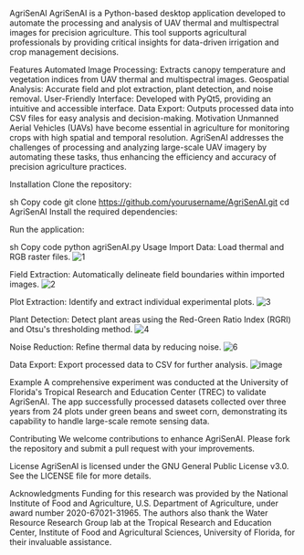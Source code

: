 AgriSenAI
AgriSenAI is a Python-based desktop application developed to automate the processing and analysis of UAV thermal and multispectral images for precision agriculture. This tool supports agricultural professionals by providing critical insights for data-driven irrigation and crop management decisions.

Features
Automated Image Processing: Extracts canopy temperature and vegetation indices from UAV thermal and multispectral images.
Geospatial Analysis: Accurate field and plot extraction, plant detection, and noise removal.
User-Friendly Interface: Developed with PyQt5, providing an intuitive and accessible interface.
Data Export: Outputs processed data into CSV files for easy analysis and decision-making.
Motivation
Unmanned Aerial Vehicles (UAVs) have become essential in agriculture for monitoring crops with high spatial and temporal resolution. AgriSenAI addresses the challenges of processing and analyzing large-scale UAV imagery by automating these tasks, thus enhancing the efficiency and accuracy of precision agriculture practices.

Installation
Clone the repository:

sh
Copy code
git clone https://github.com/yourusername/AgriSenAI.git
cd AgriSenAI
Install the required dependencies:

Run the application:

sh
Copy code
python agriSenAI.py
Usage
Import Data: Load thermal and RGB raster files.
![1](https://github.com/boaztulu/AgriSenAI--UAV-Image-Processing-for-Precision-Agriculture/assets/151384871/65a51a72-a446-4fa9-8b78-f14069953e2b)

Field Extraction: Automatically delineate field boundaries within imported images.
![2](https://github.com/boaztulu/AgriSenAI--UAV-Image-Processing-for-Precision-Agriculture/assets/151384871/586937c7-082b-45c0-a29f-a8492c319bd2)

Plot Extraction: Identify and extract individual experimental plots.
![3](https://github.com/boaztulu/AgriSenAI--UAV-Image-Processing-for-Precision-Agriculture/assets/151384871/39cb766f-2a88-4cea-8728-077ba00ee3d0)

Plant Detection: Detect plant areas using the Red-Green Ratio Index (RGRI) and Otsu's thresholding method.
![4](https://github.com/boaztulu/AgriSenAI--UAV-Image-Processing-for-Precision-Agriculture/assets/151384871/403253c5-b686-46c6-b351-207069266a68)

Noise Reduction: Refine thermal data by reducing noise.
![6](https://github.com/boaztulu/AgriSenAI--UAV-Image-Processing-for-Precision-Agriculture/assets/151384871/d8e6c8a6-72a0-40f3-bd89-686af8be977a)

Data Export: Export processed data to CSV for further analysis.
![image](https://github.com/boaztulu/AgriSenAI--UAV-Image-Processing-for-Precision-Agriculture/assets/151384871/35b623e7-10b2-4fb1-9e16-0ed57f170a32)

Example
A comprehensive experiment was conducted at the University of Florida's Tropical Research and Education Center (TREC) to validate AgriSenAI. The app successfully processed datasets collected over three years from 24 plots under green beans and sweet corn, demonstrating its capability to handle large-scale remote sensing data.

Contributing
We welcome contributions to enhance AgriSenAI. Please fork the repository and submit a pull request with your improvements.

License
AgriSenAI is licensed under the GNU General Public License v3.0. See the LICENSE file for more details.

Acknowledgments
Funding for this research was provided by the National Institute of Food and Agriculture, U.S. Department of Agriculture, under award number 2020-67021-31965. The authors also thank the Water Resource Research Group lab at the Tropical Research and Education Center, Institute of Food and Agricultural Sciences, University of Florida, for their invaluable assistance.
